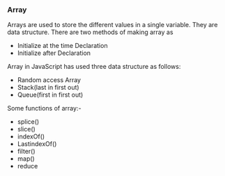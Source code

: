 ### Array 
Arrays are used to store the different values in a single variable.
 They are data structure.
 There are two methods of making array as

 - Initialize at the time Declaration
 - Initialize after Declaration

Array in JavaScript has used three data structure as follows:
- Random access  Array
- Stack(last in first out)
- Queue(first in first out)

Some functions of array:-
- splice()
- slice()
- indexOf()
- LastindexOf()
- filter()
- map()
- reduce 

